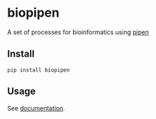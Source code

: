 # biopipen
A set of processes for bioinformatics using [pipen](https://github.com/pwwang/pipen)

## Install
```shell
pip install biopipen
```

## Usage
See [documentation](https://pwwang.github.io/biopipen).
